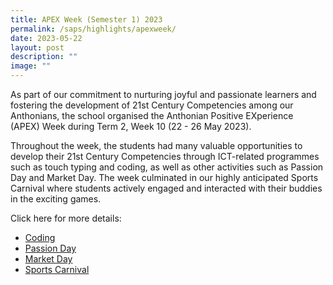 ```yaml
---
title: APEX Week (Semester 1) 2023
permalink: /saps/highlights/apexweek/
date: 2023-05-22
layout: post
description: ""
image: ""
---
```

As part of our commitment to nurturing joyful and passionate learners and fostering the development of 21st Century Competencies among our Anthonians, the school organised the Anthonian Positive EXperience (APEX) Week during Term 2, Week 10 (22 - 26 May 2023).  
  
Throughout the week, the students had many valuable opportunities to develop their 21st Century Competencies through ICT-related programmes such as touch typing and coding, as well as other activities such as Passion Day and Market Day. The week culminated in our highly anticipated Sports Carnival where students actively engaged and interacted with their buddies in the exciting games.

Click here for more details:

* [Coding](https://stanthonyspri.moe.edu.sg/saps/highlights/codingsemester1/)
* [Passion Day](https://stanthonyspri.moe.edu.sg/saps/highlights/passionday/)
* [Market Day](https://stanthonyspri.moe.edu.sg/saps/highlights/marketday/)
* [Sports Carnival](https://stanthonyspri.moe.edu.sg/saps/highlights/sportscarnival/)